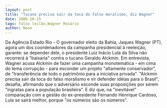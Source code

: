 ```yaml
---
layout: post
title: "Tucano precisa sair da toca do falso moralismo, diz Wagner"
date: 2006-10-15
tags: falso leilão,Wagner Rosário
author: None
---
```

Da Agência Estado
Rio - O governador eleito da Bahia, Jaques Wagner (PT), agora um dos coordenadores da campanha presidencial à reeleição, garante: se depender dele, o presidente Luiz Inácio Lula da Silva não recorrerá à \"baixaria\" contra o tucano Geraldo Alckmin. 
Em entrevista, Wagner acusa Alckmin de fazer uma campanha monotemática - em cima do tema corrupção - para esconder um projeto \"altamente conservador\", de \"transferência de todo o patrimônio para a iniciativa privada\". 
\"Alckmin precisa sair da toca do falso moralismo e vir defender idéias para o Brasil\", desafia, afirmando que o adversário esconde suas proposições por serem \"ingratas para a população brasileira\". 
E diz que, na \"inevitável\" comparação com a gestão do ex-presidente Fernando Henrique Cardoso, Lula se sairá melhor, porque \"os números são os números\".  